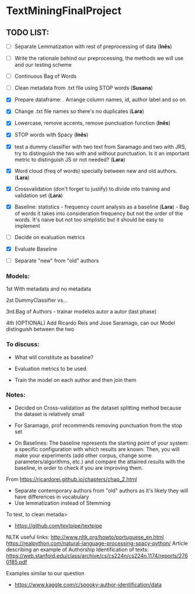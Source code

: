 # TextMiningFinalProject


## TODO LIST:

- [ ] Separate Lemmatization with rest of preprocessing of data (**Inês**)

- [ ] Write the rationale behind our preprocessing, the methods we will use and our testing scheme

- [ ] Continuous Bag of Words 

- [ ] Clean metadata from .txt file using STOP words (**Susana**)
 
- [x] Prepare dataframe: 
      . Arrange column names, id, author label and so on 
- [x] Change .txt file names so there's no duplicates (**Lara**)
      
- [x] Lowercase, remove accents, remove punctuation function (**Inês**)

- [x] STOP words with Spacy (**Inês**)
 
- [x] test a dummy classifier with two text from Saramago and two with JRS, try to distinguish the two with and without punctuation. Is it an important metric to distinguish JS or not needed? (**Lara**)
      
- [x] Word cloud (freq of words) specially between new and old authors.(**Lara**)

- [x] Crossvalidation (don't forget to justify) to divide into training and validation set (**Lara**)
 
- [x] Baseline: statistics - frequency count analysis as a baseline (**Lara**)
      - Bag of words it takes into consideration frequency but not the order of the words. It's naive but not too simplistic but it should be easy to implement
 
- [ ] Decide on evaluation metrics
 
- [x] Evaluate Baseline
 
- [ ] Separate "new" from "old" authors
 


### Models:

1st With metadata and no metadata

2st DummyClassifier vs... 

3rd.Bag of Authors - trainar modelos autor a autor (last phase)

4th (OPTIONAL) Add Ricardo Reis and Jose Saramago, can our Model distinguish between the two 

### To discuss:

- What will constitute as baseline?

- Evaluation metrics to be used.

- Train the model on each author and then join them


### Notes:

- Decided on Cross-validation as the dataset splitting method because the dataset is relatively small

- For Saramago, prof recommends removing punctuation from the stop set

- On Baselines: The baseline represents the starting point of your system: a specific configuration with which results are known. Then, you will make your experiments (add other corpus, change some parameters/algorithms, etc.) and compare the attained results with the baseline, in order to check if you are improving them.

From <https://ricardorei.github.io/chapters/chap_2.html> 

- Separate contemporary authors from "old" authors as it's likely they will have differences in vocabulary
- Use lemmatization instead of Stemming 

To test, to clean metada>
- https://github.com/textpipe/textpipe

NLTK useful links:
http://www.nltk.org/howto/portuguese_en.html
https://realpython.com/natural-language-processing-spacy-python/
Article describing an example of Authorship Identification of texts:
https://web.stanford.edu/class/archive/cs/cs224n/cs224n.1174/reports/2760185.pdf



Examples similar to our question
- https://www.kaggle.com/c/spooky-author-identification/data
